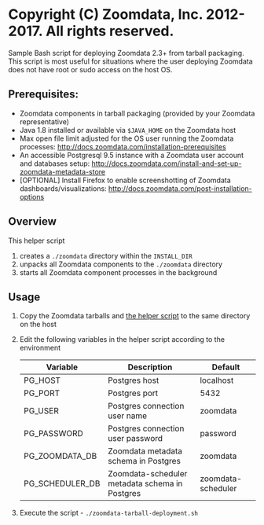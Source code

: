 # Copyright (C) Zoomdata, Inc. 2012-2017. All rights reserved.

Sample Bash script for deploying Zoomdata 2.3+ from tarball packaging. This script is most useful for situations where the user deploying Zoomdata does not have root or sudo access on the host OS.

## Prerequisites:
* Zoomdata components in tarball packaging (provided by your Zoomdata representative)
* Java 1.8 installed or available via `$JAVA_HOME` on the Zoomdata host
* Max open file limit adjusted for the OS user running the Zoomdata processes: http://docs.zoomdata.com/installation-prerequisites
* An accessible Postgresql 9.5 instance with a Zoomdata user account and databases setup: http://docs.zoomdata.com/install-and-set-up-zoomdata-metadata-store
* [OPTIONAL] Install Firefox to enable screenshotting of Zoomdata dashboards/visualizations: http://docs.zoomdata.com/post-installation-options

## Overview
This helper script

1. creates a `./zoomdata` directory within the `INSTALL_DIR`
1. unpacks all Zoomdata components to the `./zoomdata` directory
1. starts all Zoomdata component processes in the background

## Usage

1. Copy the Zoomdata tarballs and [the helper script](zoomdata-tarball-deployment.sh) to the same directory on the host
1. Edit the following variables in the helper script according to the environment

    | Variable | Description | Default |
    | ------------- | ------------- | ------------- |
    | PG_HOST | Postgres host | localhost |
    | PG_PORT | Postgres port | 5432 |
    | PG_USER | Postgres connection user name | zoomdata |
    | PG_PASSWORD | Postgres connection user password | password |
    | PG_ZOOMDATA_DB | Zoomdata metadata schema in Postgres| zoomdata |
    | PG_SCHEDULER_DB | Zoomdata-scheduler metadata schema in Postgres| zoomdata-scheduler |
1. Execute the script - `./zoomdata-tarball-deployment.sh`

